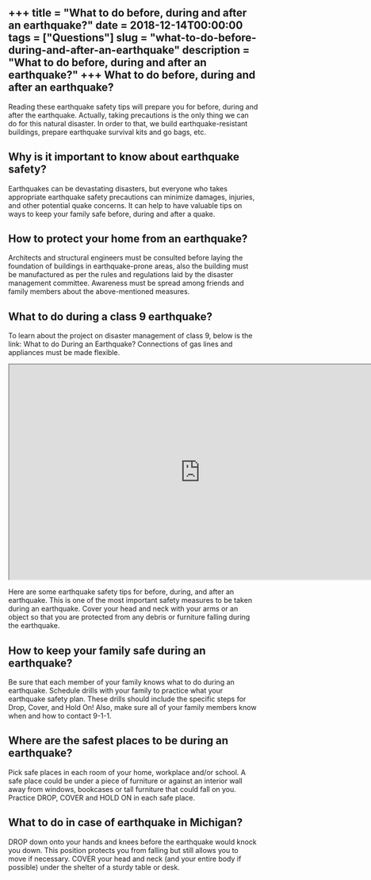 +++
title = "What to do before, during and after an earthquake?"
date = 2018-12-14T00:00:00
tags = ["Questions"]
slug = "what-to-do-before-during-and-after-an-earthquake"
description = "What to do before, during and after an earthquake?"
+++
What to do before, during and after an earthquake?
--------------------------------------------------

Reading these earthquake safety tips will prepare you for before, during and after the earthquake. Actually, taking precautions is the only thing we can do for this natural disaster. In order to that, we build earthquake-resistant buildings, prepare earthquake survival kits and go bags, etc.

Why is it important to know about earthquake safety?
----------------------------------------------------

Earthquakes can be devastating disasters, but everyone who takes appropriate earthquake safety precautions can minimize damages, injuries, and other potential quake concerns. It can help to have valuable tips on ways to keep your family safe before, during and after a quake.

How to protect your home from an earthquake?
--------------------------------------------

Architects and structural engineers must be consulted before laying the foundation of buildings in earthquake-prone areas, also the building must be manufactured as per the rules and regulations laid by the disaster management committee. Awareness must be spread among friends and family members about the above-mentioned measures.

What to do during a class 9 earthquake?
---------------------------------------

To learn about the project on disaster management of class 9, below is the link: What to do During an Earthquake? Connections of gas lines and appliances must be made flexible.

<iframe allow="accelerometer; autoplay; clipboard-write; encrypted-media; gyroscope; picture-in-picture" allowfullscreen="" class="__youtube_prefs__  epyt-is-override  no-lazyload" data-no-lazy="1" data-origheight="433" data-origwidth="770" data-skipgform_ajax_framebjll="" height="433" id="_ytid_82196" loading="lazy" src="https://www.youtube.com/embed/hWSu4l1RxLg?enablejsapi=1&autoplay=0&cc_load_policy=0&cc_lang_pref=&iv_load_policy=1&loop=0&modestbranding=0&rel=1&fs=1&playsinline=0&autohide=2&theme=dark&color=red&controls=1&" title="YouTube player" width="770"></iframe>

Here are some earthquake safety tips for before, during, and after an earthquake. This is one of the most important safety measures to be taken during an earthquake. Cover your head and neck with your arms or an object so that you are protected from any debris or furniture falling during the earthquake.

How to keep your family safe during an earthquake?
--------------------------------------------------

Be sure that each member of your family knows what to do during an earthquake. Schedule drills with your family to practice what your earthquake safety plan. These drills should include the specific steps for Drop, Cover, and Hold On! Also, make sure all of your family members know when and how to contact 9-1-1.

Where are the safest places to be during an earthquake?
-------------------------------------------------------

Pick safe places in each room of your home, workplace and/or school. A safe place could be under a piece of furniture or against an interior wall away from windows, bookcases or tall furniture that could fall on you. Practice DROP, COVER and HOLD ON in each safe place.

What to do in case of earthquake in Michigan?
---------------------------------------------

DROP down onto your hands and knees before the earthquake would knock you down. This position protects you from falling but still allows you to move if necessary. COVER your head and neck (and your entire body if possible) under the shelter of a sturdy table or desk.